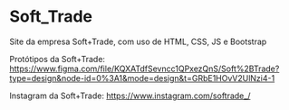 # Soft_Trade
Site da empresa Soft+Trade, com uso de HTML, CSS, JS e Bootstrap

Protótipos da Soft+Trade: https://www.figma.com/file/KQXATdfSevncc1QPxezQnS/Soft%2BTrade?type=design&node-id=0%3A1&mode=design&t=GRbE1HOvV2UlNzi4-1

Instagram da Soft+Trade: https://www.instagram.com/softrade_/
